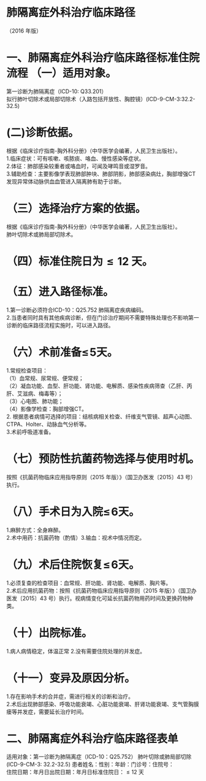 # 肺隔离症外科治疗临床路径  
（2016 年版）  
# 一、肺隔离症外科治疗临床路径标准住院流程  （一）适用对象。  
第一诊断为肺隔离症（ICD-10: Q33.201）  
拟行肺叶切除术或局部切除术（入路包括开放性、胸腔镜）(ICD-9-CM-3:32.2-32.5)  
# (二)诊断依据。  
根据《临床诊疗指南-胸外科分册》（中华医学会编著，人民卫生出版社）。  
1.临床症状：可有咳嗽、咳脓痰、咯血、慢性感染等症状。  
2.体征：肺部感染较重者或咯血时，可闻及哮鸣音或湿罗音。  
3.辅助检查：主要影像学表现肺部肿块、肺部阴影，肺部感染病灶，胸部增强CT 发现异常体动脉供血血管进入隔离肺有助于诊断。  
# （三）选择治疗方案的依据。  
根据《临床诊疗指南-胸外科分册》（中华医学会编著，人民卫生出版社）。  
肺叶切除术或肺局部切除术。  
# （四）标准住院日为${\leqslant}12$ 天。  
# （五）进入路径标准。  
1.第一诊断必须符合ICD-10：Q25.752 肺隔离症疾病编码。  
2.当患者同时具有其他疾病诊断，但在门诊治疗期间不需要特殊处理也不影响第一诊断的临床路径流程实施时，可以进入路径。  
# （六）术前准备$\leqslant\!5$天。  
1.常规检查项目：  
（1）血常规、尿常规、便常规；  
（2）凝血功能、血型、肝功能、肾功能、电解质、感染性疾病筛查（乙肝、丙肝、艾滋病、梅毒等）；  
（3）心电图、肺功能；  
（4）影像学检查：胸部增强CT。  
2. 根据患者病情可选择的项目：结核病相关检查、纤维支气管镜、超声心动图、CTPA、Holter、动脉血气分析等。  
3.术前呼吸道准备。  
# （七）预防性抗菌药物选择与使用时机。  
按照《抗菌药物临床应用指导原则（2015 年版）》（国卫办医发〔2015〕43 号）执行。  
# （八）手术日为入院$\leqslant\!6$天。  
1.麻醉方式：全身麻醉。  
2.术中用药：抗菌药物（酌情）3.输血：视术中情况而定。  
# （九）术后住院恢复$\leqslant\!6$天。  
1.必须复查的检查项目：血常规、肝功能、肾功能、电解质、胸片等。  
2.术后应用抗菌药物：按照《抗菌药物临床应用指导原则（2015 年版）》（国卫办医发〔2015〕43 号）执行。视病情变化可延长抗菌药物用药时间及更换药物种类。  
# （十）出院标准。  
1.病人病情稳定，体温正常  2.没有需要住院处理的并发症。  
# （十一）变异及原因分析。  
1.存在影响手术的合并症，需进行相关的诊断和治疗。  
2.术后出现肺部感染、呼吸功能衰竭、心脏功能衰竭、肝肾功能衰竭、支气管胸膜瘘等并发症，需要延长治疗时间。  
# 二、肺隔离症外科治疗临床路径表单  
适用对象：第一诊断为肺隔离症（ICD-10：Q25.752） 肺叶切除或肺局部切除 (ICD-9-CM-3: 32.2-32.5)  患者姓名：性别：年龄：门诊号：住院号：  
住院日期：年月日出院日期：年月日标准住院日：${\leqslant}12$ 天  
